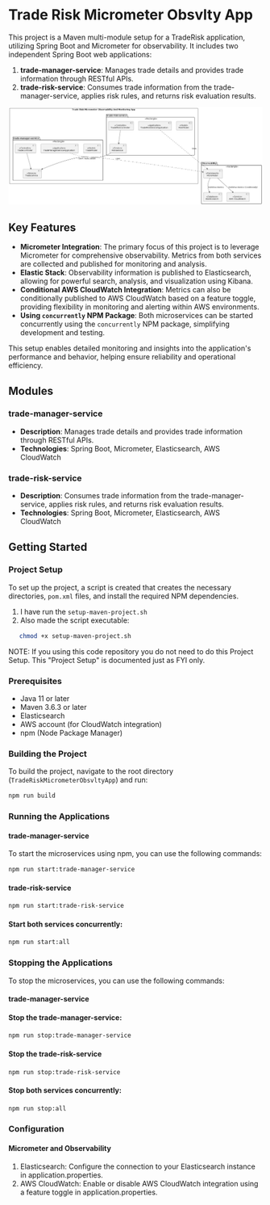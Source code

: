 # Trade Risk Micrometer Obsvlty App
This project is a Maven multi-module setup for a TradeRisk application, utilizing Spring Boot and Micrometer for observability. It includes two independent Spring Boot web applications:

1. **trade-manager-service**: Manages trade details and provides trade information through RESTful APIs.
2. **trade-risk-service**: Consumes trade information from the trade-manager-service, applies risk rules, and returns risk evaluation results.

![Architecture Diagram](TradeRiskMicrometerObservabilityAndMonitorApp.png)

## Key Features

- **Micrometer Integration**: The primary focus of this project is to leverage Micrometer for comprehensive observability. Metrics from both services are collected and published for monitoring and analysis.
- **Elastic Stack**: Observability information is published to Elasticsearch, allowing for powerful search, analysis, and visualization using Kibana.
- **Conditional AWS CloudWatch Integration**: Metrics can also be conditionally published to AWS CloudWatch based on a feature toggle, providing flexibility in monitoring and alerting within AWS environments.
- **Using `concurrently` NPM Package**: Both microservices can be started concurrently using the `concurrently` NPM package, simplifying development and testing.

This setup enables detailed monitoring and insights into the application's performance and behavior, helping ensure reliability and operational efficiency.

## Modules

### trade-manager-service

- **Description**: Manages trade details and provides trade information through RESTful APIs.
- **Technologies**: Spring Boot, Micrometer, Elasticsearch, AWS CloudWatch

### trade-risk-service

- **Description**: Consumes trade information from the trade-manager-service, applies risk rules, and returns risk evaluation results.
- **Technologies**: Spring Boot, Micrometer, Elasticsearch, AWS CloudWatch

## Getting Started

### Project Setup

To set up the project, a script is created that creates the necessary directories, `pom.xml` files, and install the required NPM dependencies.

1. I have run the  `setup-maven-project.sh`
2. Also made the script executable:

```sh
   chmod +x setup-maven-project.sh
```

NOTE: If you using this code repository you do not need to do this Project Setup. This "Project Setup" is documented just as FYI only.

### Prerequisites

- Java 11 or later
- Maven 3.6.3 or later
- Elasticsearch
- AWS account (for CloudWatch integration)
- npm (Node Package Manager)

### Building the Project

To build the project, navigate to the root directory (`TradeRiskMicrometerObsvltyApp`) and run:

```sh
npm run build
```

### Running the Applications

#### trade-manager-service
To start the microservices using npm, you can use the following commands:

```sh
npm run start:trade-manager-service
```

#### trade-risk-service

```sh
npm run start:trade-risk-service
```

#### Start both services concurrently:
```sh
npm run start:all
```

### Stopping the Applications
To stop the microservices, you can use the following commands:

#### trade-manager-service

#### Stop the trade-manager-service:

```sh
npm run stop:trade-manager-service
```
#### Stop the trade-risk-service

```sh
npm run stop:trade-risk-service
```

#### Stop both services concurrently:
```sh
npm run stop:all
```

### Configuration
#### Micrometer and Observability
1. Elasticsearch: Configure the connection to your Elasticsearch instance in application.properties.
2. AWS CloudWatch: Enable or disable AWS CloudWatch integration using a feature toggle in application.properties.
